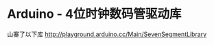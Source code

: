 Arduino - 4位时钟数码管驱动库
=======================================
山寨了以下库
http://playground.arduino.cc/Main/SevenSegmentLibrary
